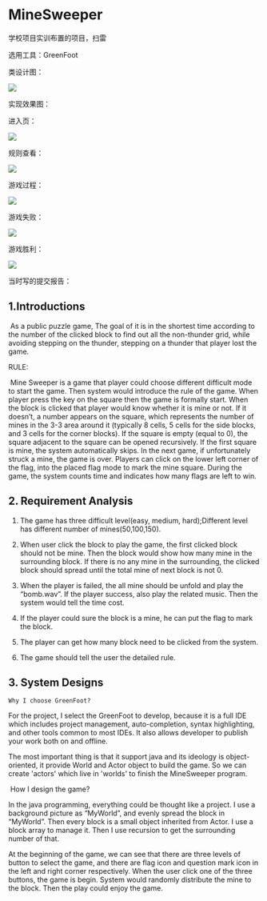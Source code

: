 # MineSweeper

学校项目实训布置的项目，扫雷

选用工具：GreenFoot

类设计图：

![](https://ftp.bmp.ovh/imgs/2020/07/79813bc78743b4c2.png)

实现效果图：

进入页：

![](https://ftp.bmp.ovh/imgs/2020/07/824b126b62509bfc.png)

规则查看：

![](https://ftp.bmp.ovh/imgs/2020/07/66758cee9b0b1d90.png)

游戏过程：

![](https://ftp.bmp.ovh/imgs/2020/07/d942bc555cef87e0.png)

游戏失败：

![](https://ftp.bmp.ovh/imgs/2020/07/8264f209d7768242.png)

游戏胜利：

![](https://ftp.bmp.ovh/imgs/2020/07/ce4f13159b2db635.png)

当时写的提交报告：

## 1.Introductions

​	As a public puzzle game, The goal of it is in the shortest time according to the number of the clicked block to find out all the non-thunder grid, while avoiding stepping on the thunder, stepping on a thunder that player lost the game.

RULE:

​	Mine Sweeper is a game that player could choose different difficult mode to start the game. Then system would introduce the rule of the game. When player press the key on the square then the game is formally start. When the block is clicked that player would know whether it is mine or not. If it doesn’t, a number appears on the square, which represents the number of mines in the 3-3 area around it (typically 8 cells, 5 cells for the side blocks, and 3 cells for the corner blocks). If the square is empty (equal to 0), the square adjacent to the square can be opened recursively. If the first square is mine, the system automatically skips. In the next game, if unfortunately struck a mine, the game is over. Players can click on the lower left corner of the flag, into the placed flag mode to mark the mine square. During the game, the system counts time and indicates how many flags are left to win.

## 2. Requirement Analysis

1. The game has three difficult level(easy, medium, hard);Different level has different number of mines(50,100,150).

2. When user click the block to play the game, the first clicked block should not be mine. Then the block would show how many mine in the surrounding block. If there is no any mine in the surrounding, the clicked block should spread until the total mine of next block is not 0.

3. When the player is failed, the all mine should be unfold and play the “bomb.wav”. If the player success, also play the related music. Then the system would tell the time cost.

4. If the player could sure the block is a mine, he can put the flag to mark the block.

5. The player can get how many block need to be clicked from the system.

6. The game should tell the user the detailed rule.

## 3. System Designs

 	Why I choose GreenFoot?

For the project, I select the GreenFoot to develop, because it is a full IDE which includes project management, auto-completion, syntax highlighting, and other tools common to most IDEs. It also allows developer to publish your work both on and offline.

The most important thing is that it support java and its ideology is object-oriented, it provide World and Actor object to build the game. So we can create 'actors' which live in 'worlds' to finish the MineSweeper program.

​	How I design the game?

In the java programming, everything could be thought like a project. I use a background picture as “MyWorld”, and evenly spread the block in “MyWorld”. Then every block is a small object inherited from Actor. I use a block array to manage it. Then I use recursion to get the surrounding number of that.

At the beginning of the game, we can see that there are three levels of button to select the game, and there are flag icon and question mark icon in the left and right corner respectively. When the user click one of the three buttons, the game is begin. System would randomly distribute the mine to the block. Then the play could enjoy the game.
